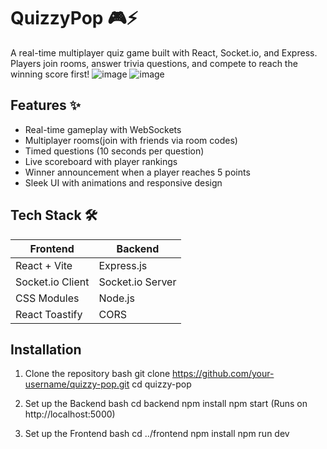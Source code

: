 # QuizzyPop 🎮⚡

A real-time multiplayer quiz game built with React, Socket.io, and Express. Players join rooms, answer trivia questions, and compete to reach the winning score first!
![image](https://github.com/user-attachments/assets/eaa71f6b-b192-4fca-abaa-3c183daf3d91)
![image](https://github.com/user-attachments/assets/0adc705c-132c-40b0-bce4-c37151c3ba2d)


## Features ✨
- Real-time gameplay with WebSockets
- Multiplayer rooms(join with friends via room codes)
- Timed questions (10 seconds per question)
- Live scoreboard with player rankings
- Winner announcement when a player reaches 5 points
- Sleek UI with animations and responsive design

## Tech Stack 🛠️
| Frontend               | Backend              |
|------------------------|----------------------|
| React + Vite           | Express.js           |
| Socket.io Client       | Socket.io Server     |
| CSS Modules            | Node.js              |
| React Toastify         | CORS                 |

## Installation 

1. Clone the repository
bash
git clone https://github.com/your-username/quizzy-pop.git
cd quizzy-pop

3. Set up the Backend
bash
cd backend
npm install
npm start
(Runs on http://localhost:5000)

4. Set up the Frontend
bash
cd ../frontend
npm install
npm run dev
